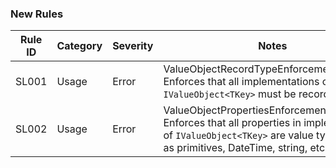 ### New Rules

Rule ID | Category | Severity | Notes
--------|----------|----------|----------------
SL001   | Usage    | Error    | ValueObjectRecordTypeEnforcementAnalyzer, Enforces that all implementations of `IValueObject<TKey>` must be record types.
SL002   | Usage    | Error    | ValueObjectPropertiesEnforcementAnalyzer, Enforces that all properties in implementations of `IValueObject<TKey>` are value types, such as primitives, DateTime, string, etc.